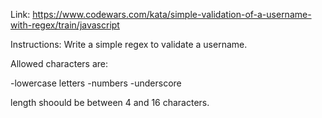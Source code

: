 Link: https://www.codewars.com/kata/simple-validation-of-a-username-with-regex/train/javascript

Instructions:
Write a simple regex to validate a username.

Allowed characters are:

-lowercase letters -numbers -underscore

length shoould be between 4 and 16 characters.